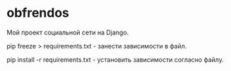 # obfrendos
Мой проект социальной сети на Django.

pip freeze > requirements.txt - занести зависимости в файл.

pip install -r requirements.txt - установить зависимости согласно файлу.

